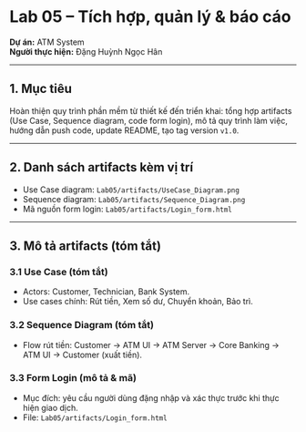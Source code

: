 # Lab 05 – Tích hợp, quản lý & báo cáo

**Dự án:** ATM System  
**Người thực hiện:** Đặng Huỳnh Ngọc Hân


---

## 1. Mục tiêu
Hoàn thiện quy trình phần mềm từ thiết kế đến triển khai: tổng hợp artifacts (Use Case, Sequence diagram, code form login), mô tả quy trình làm việc, hướng dẫn push code, update README, tạo tag version `v1.0`.

---

## 2. Danh sách artifacts kèm vị trí
- Use Case diagram: `Lab05/artifacts/UseCase_Diagram.png`  
- Sequence diagram: `Lab05/artifacts/Sequence_Diagram.png`  
- Mã nguồn form login: `Lab05/artifacts/Login_form.html` 


---

## 3. Mô tả artifacts (tóm tắt)
### 3.1 Use Case (tóm tắt)
- Actors: Customer, Technician, Bank System.  
- Use cases chính: Rút tiền, Xem số dư, Chuyển khoản, Bảo trì.

### 3.2 Sequence Diagram (tóm tắt)
- Flow rút tiền: Customer → ATM UI → ATM Server → Core Banking → ATM UI → Customer (xuất tiền).

### 3.3 Form Login (mô tả & mã)
- Mục đích: yêu cầu người dùng đặng nhập và xác thực trước khi thực hiện giao dịch.
- File: `Lab05/artifacts/Login_form.html` 


